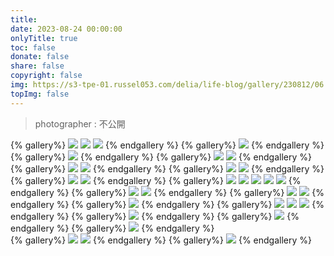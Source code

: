 ```yaml
---
title: 
date: 2023-08-24 00:00:00
onlyTitle: true
toc: false
donate: false
share: false
copyright: false
img: https://s3-tpe-01.russel053.com/delia/life-blog/gallery/230812/06.jpg
topImg: false
---
```


> photographer : 不公開

{% gallery%}
![](https://s3-tpe-01.russel053.com/delia/life-blog/gallery/230812/02.jpg)
![](https://s3-tpe-01.russel053.com/delia/life-blog/gallery/230812/03.jpg)
![](https://s3-tpe-01.russel053.com/delia/life-blog/gallery/230812/04.jpg)
{% endgallery %}
{% gallery%}
![](https://s3-tpe-01.russel053.com/delia/life-blog/gallery/230812/06.jpg)
{% endgallery %}
{% gallery%}
![](https://s3-tpe-01.russel053.com/delia/life-blog/gallery/230812/32.jpg)
{% endgallery %}
{% gallery%}
![](https://s3-tpe-01.russel053.com/delia/life-blog/gallery/230812/09.jpg)
![](https://s3-tpe-01.russel053.com/delia/life-blog/gallery/230812/10.jpg)
{% endgallery %}
{% gallery%}
![](https://s3-tpe-01.russel053.com/delia/life-blog/gallery/230812/20.jpg)
![](https://s3-tpe-01.russel053.com/delia/life-blog/gallery/230812/01.jpg)
{% endgallery %}
{% gallery%}
![](https://s3-tpe-01.russel053.com/delia/life-blog/gallery/230812/21.jpg)
![](https://s3-tpe-01.russel053.com/delia/life-blog/gallery/230812/22.jpg)
{% endgallery %}
{% gallery%}
![](https://s3-tpe-01.russel053.com/delia/life-blog/gallery/230812/23.jpg)
![](https://s3-tpe-01.russel053.com/delia/life-blog/gallery/230812/24.jpg)
{% endgallery %}
{% gallery%}
![](https://s3-tpe-01.russel053.com/delia/life-blog/gallery/230812/27.jpg)
![](https://s3-tpe-01.russel053.com/delia/life-blog/gallery/230812/28.jpg)
![](https://s3-tpe-01.russel053.com/delia/life-blog/gallery/230812/29.jpg)
![](https://s3-tpe-01.russel053.com/delia/life-blog/gallery/230812/31.jpg)
![](https://s3-tpe-01.russel053.com/delia/life-blog/gallery/230812/30.jpg)
{% endgallery %}
{% gallery%}
![](https://s3-tpe-01.russel053.com/delia/life-blog/gallery/230812/25.jpg)
![](https://s3-tpe-01.russel053.com/delia/life-blog/gallery/230812/26.jpg)
{% endgallery %}
{% gallery%}
![](https://s3-tpe-01.russel053.com/delia/life-blog/gallery/230812/18.jpg)
![](https://s3-tpe-01.russel053.com/delia/life-blog/gallery/230812/19.jpg)
{% endgallery %}
{% gallery%}
![](https://s3-tpe-01.russel053.com/delia/life-blog/gallery/230812/34.jpg)
{% endgallery %}
{% gallery%}
![](https://s3-tpe-01.russel053.com/delia/life-blog/gallery/230812/35.jpg)
![](https://s3-tpe-01.russel053.com/delia/life-blog/gallery/230812/36.jpg)
![](https://s3-tpe-01.russel053.com/delia/life-blog/gallery/230812/37.jpg)
{% endgallery %}
{% gallery%}
![](https://s3-tpe-01.russel053.com/delia/life-blog/gallery/230812/40.jpg)
{% endgallery %}
{% gallery%}
![](https://s3-tpe-01.russel053.com/delia/life-blog/gallery/230812/38.jpg)
{% endgallery %}
{% gallery%}
![](https://s3-tpe-01.russel053.com/delia/life-blog/gallery/230812/39.jpg)
{% endgallery %}    
{% gallery%}
![](https://s3-tpe-01.russel053.com/delia/life-blog/gallery/230812/42.jpg)
![](https://s3-tpe-01.russel053.com/delia/life-blog/gallery/230812/43.jpg)
{% endgallery %}
{% gallery%}
![](https://s3-tpe-01.russel053.com/delia/life-blog/gallery/230812/41.jpg)
{% endgallery %}